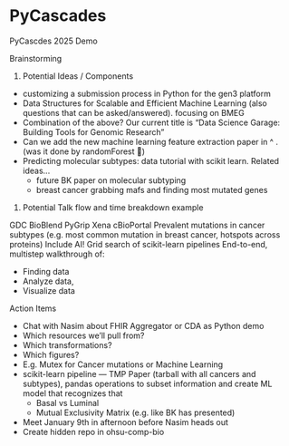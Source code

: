 # PyCascades
PyCascdes 2025 Demo

Brainstorming
1. Potential Ideas / Components

* customizing a submission process in Python for the gen3 platform
* Data Structures for Scalable and Efficient Machine Learning (also questions that can be asked/answered). focusing on BMEG
* Combination of the above? Our current title is “Data Science Garage: Building Tools for Genomic Research”
* Can we add the new machine learning feature extraction paper in ^ . (was it done by randomForest  :melting_face:)
* Predicting molecular subtypes: data tutorial with scikit learn. Related ideas...
    * future BK paper on molecular subtyping
    * breast cancer grabbing mafs and finding most mutated genes

1. Potential Talk flow and time breakdown example


GDC BioBlend
PyGrip
Xena
cBioPortal
Prevalent mutations in cancer subtypes (e.g. most common mutation in breast cancer, hotspots across proteins)
Include AI!
Grid search of scikit-learn pipelines
End-to-end, multistep walkthrough of:

* Finding data
* Analyze data,
* Visualize data


Action Items

* Chat with Nasim about FHIR Aggregator or CDA as Python demo
* Which resources we’ll pull from?
* Which transformations?
* Which figures?
* E.g. Mutex for Cancer mutations or Machine Learning
* scikit-learn pipeline — TMP Paper (tarball with all cancers and subtypes), pandas operations to subset information and create ML model that recognizes that
    * Basal vs Luminal
    * Mutual Exclusivity Matrix (e.g. like BK has presented)
* Meet January 9th in afternoon before Nasim heads out
* Create hidden repo in ohsu-comp-bio


